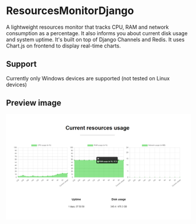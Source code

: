 # ResourcesMonitorDjango

A lightweight resources monitor that tracks CPU, RAM and network consumption as a percentage.
It also informs you about current disk usage and system uptime. It's built on top of Django Channels and Redis.
It uses Chart.js on frontend to display real-time charts.

## Support

Currently only Windows devices are supported (not tested on Linux devices)

## Preview image

![app_preview](https://github.com/SzymCode/ResourcesMonitorDjango/blob/main/preview_images/preview.png)

